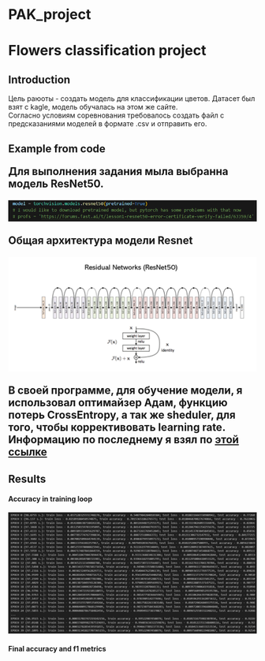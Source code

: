 # PAK_project
<h1>Flowers classification project</h1>
<h2>Introduction</h2>
<p>Цель раюоты - создать модель для классификации цветов. Датасет был взят с kagle, модель обучалась на этом же сайте.<br>
Согласно условиям соревнования требовалось создать файл с предсказаниями моделей в формате .csv и отправить его.<br></p>
<h2>Example from code</2>
<p>Для выполнения задания мыла выбранна модель ResNet50.</p>
<img src="./model.png">
<p>Общая архитектура модели Resnet</p>
<img src="./arhitec.png">
<p>В своей программе, для обучение модели, я использовал оптимайзер Адам, функцию потерь CrossEntropy, а так же sheduler, для того, чтобы коррективовать learning rate. Информацию по последнему я взял по <a href="https://neptune.ai/blog/how-to-choose-a-learning-rate-scheduler">этой ссылке</a></p>
<h2>Results</h2>
<h4>Accuracy in training loop</h4>
<img src="training.png">
<h4>Final accuracy and f1 metrics</h4>